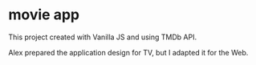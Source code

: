 # movie app

This project created with Vanilla JS and using TMDb API.

Alex prepared the application design for TV, but I adapted it for the Web.